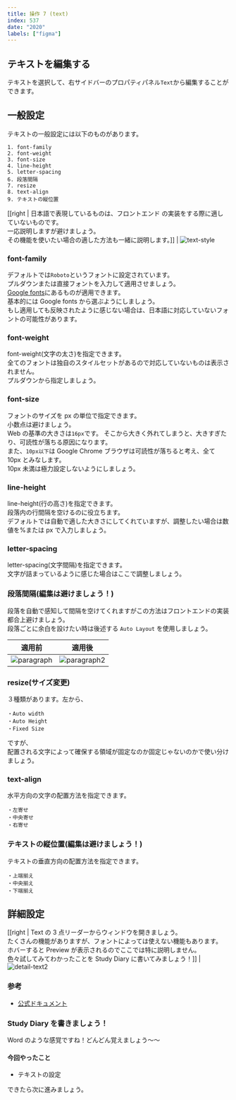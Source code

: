 ```yaml
---
title: 操作 7 (text)
index: 537
date: "2020"
labels: ["figma"]
---
```


## テキストを編集する

テキストを選択して、右サイドバーのプロパティパネル`Text`から編集することができます。

## 一般設定

テキストの一般設定には以下のものがあります。

```
1. font-family
2. font-weight
3. font-size
4. line-height
5. letter-spacing
6. 段落間隔
7. resize
8. text-align
9. テキストの縦位置
```

[[right | 日本語で表現しているものは、フロントエンド の実装をする際に適していないものです。<br/>一応説明しますが避けましょう。<br/>その機能を使いたい場合の適した方法も一緒に説明します。]]
| ![text-style](./img/text-style.png)

### font-family

デフォルトでは`Roboto`というフォントに設定されています。  
プルダウンまたは直接フォントを入力して適用させましょう。  
[Google fonts](https://fonts.google.com/)にあるものが適用できます。  
基本的には Google fonts から選ぶようにしましょう。  
もし適用しても反映されたように感じない場合は、日本語に対応していないフォントの可能性があります。

### font-weight

font-weight(文字の太さ)を指定できます。  
全てのフォントは独自のスタイルセットがあるので対応していないものは表示されません。  
プルダウンから指定しましょう。

### font-size

フォントのサイズを px の単位で指定できます。  
小数点は避けましょう。  
Web の基準の大きさは`16px`です。 そこから大きく外れてしまうと、大きすぎたり、可読性が落ちる原因になります。  
また、`10px以下`は Google Chrome ブラウザは可読性が落ちると考え、全て 10px とみなします。  
10px 未満は極力設定しないようにしましょう。

### line-height

line-height(行の高さ)を指定できます。  
段落内の行間隔を空けるのに役立ちます。  
デフォルトでは自動で適した大きさにしてくれていますが、調整したい場合は数値を%または px で入力しましょう。

### letter-spacing

letter-spacing(文字間隔)を指定できます。  
文字が詰まっているように感じた場合はここで調整しましょう。

### 段落間隔(編集は避けましょう！)

段落を自動で感知して間隔を空けてくれますがこの方法はフロントエンドの実装都合上避けましょう。  
段落ごとに余白を設けたい時は後述する `Auto Layout` を使用しましょう。

| 適用前                            | 適用後                               |
| --------------------------------- | ------------------------------------ |
| ![paragraph](./img/paragraph.png) | ![paragraph2](./img/paragraph-2.png) |

### resize(サイズ変更)

３種類があります。左から、

```
・Auto width
・Auto Height
・Fixed Size
```

ですが、  
配置される文字によって確保する領域が固定なのか固定じゃないのかで使い分けましょう。

### text-align

水平方向の文字の配置方法を指定できます。

```
・左寄せ
・中央寄せ
・右寄せ
```

### テキストの縦位置(編集は避けましょう！)

テキストの垂直方向の配置方法を指定できます。

```
・上端揃え
・中央揃え
・下端揃え
```

## 詳細設定

[[right | Text の 3 点リーダーからウィンドウを開きましょう。<br/>たくさんの機能がありますが、フォントによっては使えない機能もあります。<br/>ホバーすると Preview が表示されるのでここでは特に説明しません。<br/>色々試してみてわかったことを Study Diary に書いてみましょう！]]
| ![detail-text2](./img/detail-text2.png)

### 参考

- [公式ドキュメント](https://help.figma.com/hc/en-us/articles/360039956634-Explore-text-properties)

### Study Diary を書きましょう！

Word のような感覚ですね！どんどん覚えましょう〜〜

#### 今回やったこと

- テキストの設定

できたら次に進みましょう。
